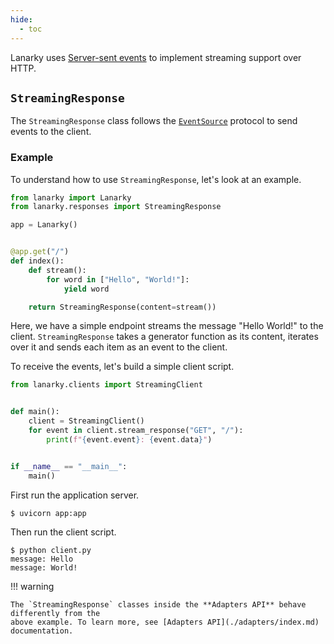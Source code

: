 ```yaml
---
hide:
  - toc
---
```


Lanarky uses [Server-sent events](https://developer.mozilla.org/en-US/docs/Web/API/Server-sent_events)
to implement streaming support over HTTP.

## `StreamingResponse`

The `StreamingResponse` class follows the [`EventSource`](https://developer.mozilla.org/en-US/docs/Web/API/EventSource)
protocol to send events to the client.

### Example

To understand how to use `StreamingResponse`, let's look at an example.

```python
from lanarky import Lanarky
from lanarky.responses import StreamingResponse

app = Lanarky()


@app.get("/")
def index():
    def stream():
        for word in ["Hello", "World!"]:
            yield word

    return StreamingResponse(content=stream())
```

Here, we have a simple endpoint streams the message "Hello World!" to the client.
`StreamingResponse` takes a generator function as its content, iterates over it and
sends each item as an event to the client.

To receive the events, let's build a simple client script.

```python
from lanarky.clients import StreamingClient


def main():
    client = StreamingClient()
    for event in client.stream_response("GET", "/"):
        print(f"{event.event}: {event.data}")


if __name__ == "__main__":
    main()
```

First run the application server.

<!-- termynal -->

```
$ uvicorn app:app
```

Then run the client script.

<!-- termynal -->

```
$ python client.py
message: Hello
message: World!
```

!!! warning

    The `StreamingResponse` classes inside the **Adapters API** behave differently from the
    above example. To learn more, see [Adapters API](./adapters/index.md) documentation.
